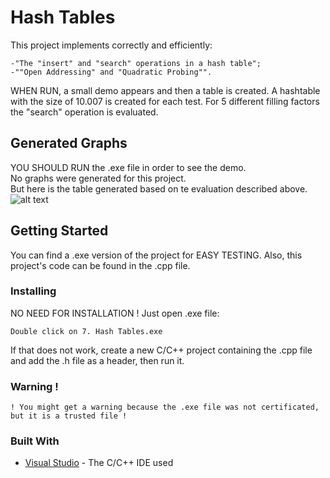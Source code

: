 # Hash Tables
This project implements correctly and efficiently:
```
-"The "insert" and "search" operations in a hash table";
-""Open Addressing" and "Quadratic Probing"".
```
WHEN RUN, a small demo appears and then a table is created. A hashtable with the size of 10.007 is created for each test. For 5 different filling factors the "search" operation is evaluated.

## Generated Graphs
YOU SHOULD RUN the .exe file in order to see the demo.<br/>
No graphs were generated for this project.<br/>
But here is the table generated based on te evaluation described above.
![alt text](https://github.com/DanutGavrus/Photos/blob/master/7.%20Generated%20Table.png)

## Getting Started
You can find a .exe version of the project for EASY TESTING. Also, this project's code can be found in the .cpp file.

### Installing
NO NEED FOR INSTALLATION !
Just open .exe file:
```
Double click on 7. Hash Tables.exe
```
If that does not work, create a new C/C++ project containing the .cpp file and add the .h file as a header, then run it.

### Warning !
```
! You might get a warning because the .exe file was not certificated, but it is a trusted file !
```

### Built With
* [Visual Studio](https://visualstudio.microsoft.com/) - The C/C++ IDE used